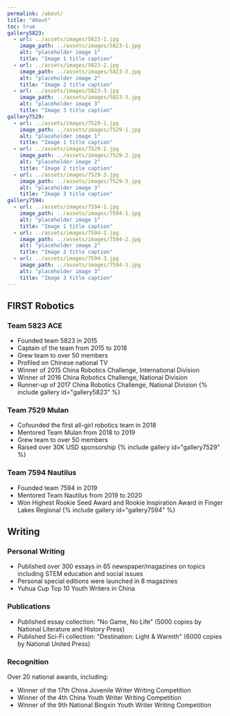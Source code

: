 ```yaml
---
permalink: /about/
title: "About"
toc: true
gallery5823:
  - url: ../assets/images/5823-1.jpg
    image_path: ../assets/images/5823-1.jpg
    alt: "placeholder image 1"
    title: "Image 1 title caption"
  - url: ../assets/images/5823-2.jpg
    image_path: ../assets/images/5823-2.jpg
    alt: "placeholder image 2"
    title: "Image 2 title caption"
  - url: ../assets/images/5823-3.jpg
    image_path: ../assets/images/5823-3.jpg
    alt: "placeholder image 3"
    title: "Image 3 title caption"
gallery7529:
  - url: ../assets/images/7529-1.jpg
    image_path: ../assets/images/7529-1.jpg
    alt: "placeholder image 1"
    title: "Image 1 title caption"
  - url: ../assets/images/7529-2.jpg
    image_path: ../assets/images/7529-2.jpg
    alt: "placeholder image 2"
    title: "Image 2 title caption"
  - url: ../assets/images/7529-3.jpg
    image_path: ../assets/images/7529-3.jpg
    alt: "placeholder image 3"
    title: "Image 3 title caption"
gallery7594:
  - url: ../assets/images/7594-1.jpg
    image_path: ../assets/images/7594-1.jpg
    alt: "placeholder image 1"
    title: "Image 1 title caption"
  - url: ../assets/images/7594-2.jpg
    image_path: ../assets/images/7594-2.jpg
    alt: "placeholder image 2"
    title: "Image 2 title caption"
  - url: ../assets/images/7594-3.jpg
    image_path: ../assets/images/7594-3.jpg
    alt: "placeholder image 3"
    title: "Image 3 title caption"
---
```


## FIRST Robotics

### Team 5823 ACE
- Founded team 5823 in 2015
- Captain of the team from 2015 to 2018
- Grew team to over 50 members
- Profiled on Chinese national TV
- Winner of 2015 China Robotics Challenge, International Division
- Winner of 2016 China Robotics Challenge, National Division
- Runner-up of 2017 China Robotics Challenge, National Division
{% include gallery id="gallery5823" %}


### Team 7529 Mulan
- Cofounded the first all-girl robotics team in 2018
- Mentored Team Mulan from 2018 to 2019
- Grew team to over 50 members
- Raised over 30K USD sponsorship
{% include gallery id="gallery7529" %}

### Team 7594 Nautilus
- Founded team 7594 in 2019
- Mentored Team Nautilus from 2019 to 2020
- Won Highest Rookie Seed Award and Rookie Inspiration Award in Finger Lakes Regional
{% include gallery id="gallery7594" %}

## Writing

### Personal Writing
- Published over 300 essays in 65 newspaper/magazines on topics including STEM education and social issues
- Personal special editions were launched in 8 magazines
- Yuhua Cup Top 10 Youth Writers in China

### Publications
- Published essay collection: "No Game, No Life" (5000 copies by National Literature and History Press)
- Published Sci-Fi collection: "Destination: Light & Warmth" (6000 copies by National United Press)

### Recognition
Over 20 national awards, including: 
- Winner of the 17th China Juvenile Writer Writing Competition
- Winner of the 4th China Youth Writer Writing Competition
- Winner of the 9th National Bingxin Youth Writer Writing Competition


